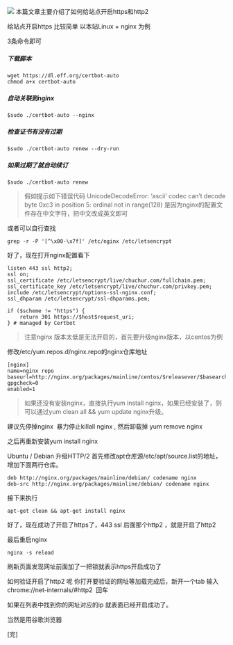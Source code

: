 ![](https://www.chuchur.com/2017-10-6/1509808682901.jpg)
本篇文章主要介绍了如何给站点开启https和http2

给站点开启https 比较简单 以本站Linux + nginx 为例

3条命令即可

##### 下载脚本
```
wget https://dl.eff.org/certbot-auto
chmod a+x certbot-auto
```
##### 自动关联到nginx
```
$sudo ./certbot-auto --nginx
```
##### 检查证书有没有过期
```
$sudo ./certbot-auto renew --dry-run
```
##### 如果过期了就自动续订
```
$sudo ./certbot-auto renew
```
>假如提示如下错误代码
UnicodeDecodeError: ‘ascii’ codec can’t decode byte 0xc3 in position 5: ordinal not in range(128)
是因为nginx的配置文件存在中文字符，把中文改成英文即可

或者可以自行查找
```
grep -r -P '[^\x00-\x7f]' /etc/nginx /etc/letsencrypt
```
好了，现在打开nginx配置看下
```
listen 443 ssl http2; 
ssl on;
ssl_certificate /etc/letsencrypt/live/chuchur.com/fullchain.pem; 
ssl_certificate_key /etc/letsencrypt/live/chuchur.com/privkey.pem; 
include /etc/letsencrypt/options-ssl-nginx.conf; 
ssl_dhparam /etc/letsencrypt/ssl-dhparams.pem; 

if ($scheme != "https") {
    return 301 https://$host$request_uri;
} # managed by Certbot
```
>注意nginx 版本太低是无法开启的，首先要升级nginx版本，以centos为例

修改/etc/yum.repos.d/nginx.repo的nginx仓库地址
```
[nginx]
name=nginx repo
baseurl=http://nginx.org/packages/mainline/centos/$releasever/$basearch/
gpgcheck=0
enabled=1
```
>如果还没有安装nginx，直接执行yum install nginx，如果已经安装了，则可以通过yum clean all && yum update nginx升级。

建议先停掉nginx  暴力停止killall nginx , 然后卸载掉 yum remove nginx 

之后再重新安装yum install nginx

Ubuntu / Debian 升级HTTP/2
首先修改apt仓库源/etc/apt/source.list的地址，增加下面两行仓库。
```
deb http://nginx.org/packages/mainline/debian/ codename nginx
deb-src http://nginx.org/packages/mainline/debian/ codename nginx
```
接下来执行
```
apt-get clean && apt-get install nginx
```


好了，现在成功了开启了https了，443 ssl 后面那个http2 ，就是开启了http2

最后重启nginx
```
nginx -s reload 
```
刷新页面发现网址前面加了一把锁就表示https开启成功了



如何验证开启了http2 呢
你打开要验证的网址等加载完成后，新开一个tab 输入 chrome://net-internals/#http2  回车

如果在列表中找到你的网址对应的ip 就表面已经开启成功了。

当然是用谷歌浏览器

[完]
